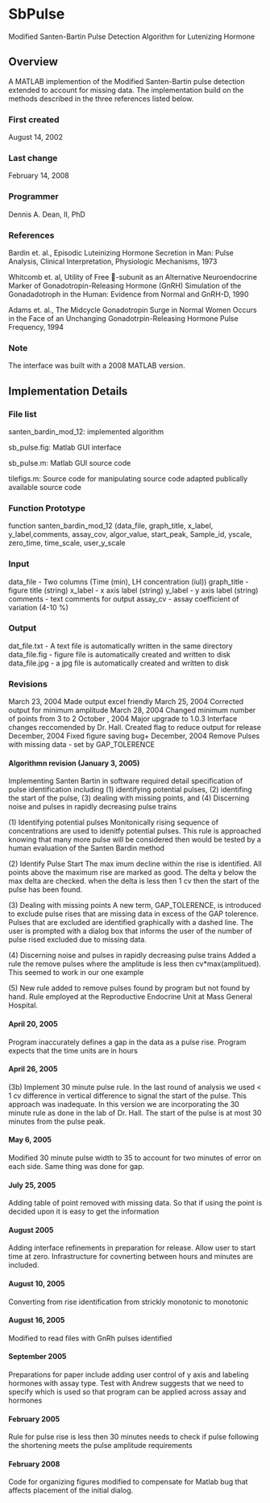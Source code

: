 # SbPulse
Modified Santen-Bartin Pulse Detection Algorithm for Lutenizing Hormone

## Overview
A MATLAB implemention of the Modified Santen-Bartin pulse detection extended to account for missing data.  The implementation build on the methods described in the three references listed below.

### First created
August 14, 2002

### Last change
February 14, 2008

### Programmer
Dennis A. Dean, II, PhD

### References

Bardin et. al., Episodic Luteinizing Hormone Secretion in Man: Pulse Analysis, Clinical Interpretation, Physiologic Mechanisms, 1973

Whitcomb et. al, Utility of Free -subunit as an Alternative Neuroendocrine Marker of Gonadotropin-Releasing Hormone (GnRH) Simulation of the Gonadadotroph in the Human: Evidence from Normal and GnRH-D, 1990

Adams et. al., The Midcycle Gonadotropin Surge in Normal Women Occurs in the Face of an Unchanging Gonadotrpin-Releasing Hormone Pulse Frequency, 1994

### Note

The interface was built with a 2008 MATLAB version.

## Implementation Details

### File list

santen_bardin_mod_12: implemented algorithm

sb_pulse.fig: Matlab GUI interface

sb_pulse.m: Matlab GUI source code

tilefigs.m: Source code for manipulating source code adapted publically available source code



### Function Prototype
function santen_bardin_mod_12 (data_file, graph_title, x_label, y_label,comments, assay_cov, algor_value, start_peak, Sample_id, yscale, zero_time, time_scale, user_y_scale

### Input
   data_file - Two columns (Time (min), LH concentration (iul))
   graph_title - figure title (string)
   x_label - x axis label (string)
   y_label - y axis label (string)
   comments - text comments for output
   assay_cv - assay coefficient of variation (4-10 %)

### Output
   dat_file.txt - A text file is automatically written in the same
   directory
   data_file.fig - figure file is automatically created and written to
   disk
   data_file.jpg - a jpg file is automatically created and written to
   disk

### Revisions
   March 23, 2004  Made output excel friendly
   March 25, 2004  Corrected output for minimum amplitude
   March 28, 2004  Changed minimum number of points from 3 to 2
   October , 2004  Major upgrade to 1.0.3 Interface changes reccomended
                   by Dr. Hall. Created flag to reduce output for release
   December, 2004  Fixed figure saving bug+
   December, 2004  Remove Pulses with missing data - set by GAP_TOLERENCE

#### Algorithmn revision (January 3, 2005)
Implementing Santen Bartin in software required detail specification of
pulse identification including (1) identifying potential pulses,
(2) identifing the start of the pulse, (3) dealing with missing points,
and (4) Discerning noise and pulses in rapidly decreasing pulse trains

(1) Identifying potential pulses
Monitonically rising sequence of concentrations are used to idenitfy
potential pulses.  This rule is approached knowing that many more
pulse will be considered then would be tested by a human evaluation of
the Santen Bardin method

(2) Identify Pulse Start
The max imum decline within the rise is identified.  All points above the
maximum rise are marked as good.  The delta y below the max delta are
checked.  when the delta is less then 1 cv then the start of the pulse
has been found.

(3) Dealing with missing points
A new term, GAP_TOLERENCE, is introduced to exclude pulse rises that
are missing data in excess of the GAP tolerence. Pulses that are excluded
are identified graphically with a dashed line. The user is prompted with
a dialog box that informs the user of the number of pulse rised excluded
due to missing data.

(4) Discerning noise and pulses in rapidly decreasing pulse trains
Added a rule the remove pulses where the amplitude is less then
cv*max(amplitued).  This seemed to work in our one example

(5) New rule added to remove pulses found by program but not found by
hand.  Rule employed at the Reproductive Endocrine Unit at Mass General
Hospital.

#### April 20, 2005
Program inaccurately defines a gap in the data as a pulse rise.  Program
expects that the time units are in hours

#### April 26, 2005
(3b) Implement 30 minute pulse rule.  In the last round of analysis we used
< 1 cv difference in vertical difference to signal the start of the
pulse.  This approach was inadequate.  In this version we are
incorporating the 30 minute rule as done in the lab of Dr. Hall. The
start of the pulse is at most 30 minutes from the pulse peak.

#### May 6, 2005
Modified 30 minute pulse width to 35 to account for two minutes of error
on each side.  Same thing was done for gap.

#### July 25, 2005
Adding table of point removed with missing data. So that if using the
point is decided upon it is easy to get the information

#### August 2005
Adding interface refinements in preparation for release. Allow user to
start time at zero.  Infrastructure for covnerting between hours and
minutes are included.

#### August 10, 2005
Converting from rise identification from strickly monotonic to monotonic

#### August 16, 2005
Modified to read files with GnRh pulses identified

#### September 2005
Preparations for paper include adding user control of y axis and labeling
hormones with assay type.  Test with Andrew suggests that we need to
specify which is used so that program can be applied across assay and
hormones

#### February 2005
Rule for pulse rise is less then 30 minutes needs to check if pulse
following the shortening meets the pulse amplitude requirements

#### February 2008
Code for organizing figures modified to compensate for Matlab bug
that affects placement of the initial dialog.
